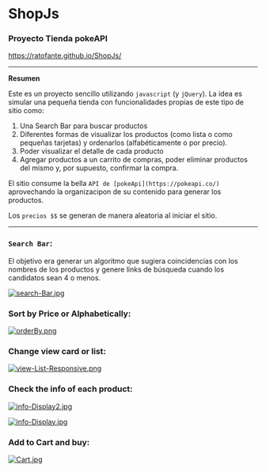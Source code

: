 # ShopJs

### Proyecto Tienda pokeAPI

https://ratofante.github.io/ShopJs/

_____________

**Resumen**

Este es un proyecto sencillo utilizando `javascript` (y `jQuery`). La idea es simular una pequeña tienda con funcionalidades propias de este tipo de sitio como:

1. Una Search Bar para buscar productos
2. Diferentes formas de visualizar los productos (como lista o como pequeñas tarjetas) y ordenarlos (alfabéticamente o por precio).
3. Poder visualizar el detalle de cada producto
4. Agregar productos a un carrito de compras, poder eliminar productos del mismo y, por supuesto, confirmar la compra. 

El sitio consume la bella `API de [pokeApi](https://pokeapi.co/)` aprovechando la organizacipon de su contenido para generar los productos. 

Los `precios $$` se generan de manera aleatoria al iniciar el sitio. 

_____________

### `Search Bar`:

El objetivo era generar un algoritmo que sugiera coincidencias con los nombres de los productos y genere links de búsqueda cuando los candidatos sean 4 o menos.

[![search-Bar.jpg](https://i.postimg.cc/Zqm6PRnn/search-Bar.jpg)](https://postimg.cc/5XPHbfwW)


### Sort by Price or Alphabetically: 

[![orderBy.png](https://i.postimg.cc/SNw6sVpW/orderBy.png)](https://postimg.cc/ZCxBs8nR)

### Change view card or list:

[![view-List-Responsive.png](https://i.postimg.cc/wBkLwpRV/view-List-Responsive.png)](https://postimg.cc/hJfXGNrz)

### Check the info of each product:

[![info-Display2.jpg](https://i.postimg.cc/4xVzhtJj/info-Display2.jpg)](https://postimg.cc/PCfLgCvM)

[![info-Display.jpg](https://i.postimg.cc/05XdgPWX/info-Display.jpg)](https://postimg.cc/hhx7TWqV)


### Add to Cart and buy:

[![Cart.jpg](https://i.postimg.cc/GtfkvxTn/Cart.jpg)](https://postimg.cc/ctQgSYcF)
